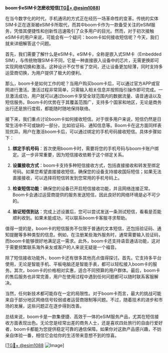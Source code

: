 **boom卡eSIM卡怎麽收短信[[TG💪+ @esim1088](https://t.me/s/esim1088)]**

在当今数字化的时代，手机通讯的方式正在经历一场革命性的变革。传统的实体SIM卡正在逐渐被eSIM卡所取代，而其中boom卡作为一款备受关注的eSIM服务，凭借其便捷性和创新性迅速吸引了众多用户的目光。然而，对于初次接触eSIM卡的用户来说，可能会有一个疑问：boom卡如何接收短信呢？今天，我们就来详细解答这个问题。

首先，我们需要了解什么是eSIM卡。eSIM卡，全称是嵌入式SIM卡（Embedded SIM），与传统物理SIM卡不同，它是一种直接嵌入设备中的芯片，无需更换即可实现网络切换和激活。这种设计不仅节省了空间，还让设备更加轻薄，同时支持多运营商切换，为用户提供了极大的便利。

那么，boom卡是如何工作的呢？当用户购买boom卡后，可以通过官方APP或官网进行激活。激活过程非常简单，只需输入相关信息并按照指引操作即可完成。一旦激活成功，用户就可以通过boom卡享受全球范围内的数据流量、语音通话以及短信服务。Boom卡的优势在于其覆盖范围广，支持多个国家和地区，无论是商务出行还是旅行度假，都能随时随地保持联络。

接下来，我们重点讨论boom卡如何接收短信。对于很多用户来说，短信仍然是日常生活中不可或缺的一部分，比如验证码、通知信息等。Boom卡在这方面同样表现优异。用户在激活boom卡后，可以通过绑定的手机号码接收短信。具体步骤如下：

1. **绑定手机号码**：首次使用boom卡时，需要将您的手机号码与boom卡账户绑定。这一步非常重要，因为短信接收依赖于这个绑定关系。
   
2. **设置接收方式**：boom卡支持多种短信接收方式，包括直接接收和转发至绑定号码。如果您希望直接接收短信，确保您的设备支持接收国际短信；如果无法直接接收，可以选择将短信转发到您常用的手机号码上。

3. **检查短信功能**：确保您的设备已开启短信接收功能，并且网络连接正常。Boom卡会通过运营商提供的服务发送短信，因此良好的网络环境是必不可少的。

4. **验证短信到达**：完成上述设置后，您可以尝试发送一条测试短信，看看是否能顺利收到。如果未能成功，可以联系boom卡客服寻求帮助。

值得一提的是，boom卡的短信服务不仅限于普通的文本短信，还包括验证码、通知提醒等多种类型的信息。例如，在注册某些海外服务时，通常需要输入验证码，而boom卡能够很好地满足这一需求。此外，boom卡还支持语音通话功能，这对于需要频繁联系海外亲友或客户的人来说无疑是一个福音。

除了短信接收功能外，boom卡还有很多其他亮点值得探讨。首先，它支持多平台使用，无论是智能手机、平板电脑还是智能手表，都可以轻松接入boom卡的服务。其次，boom卡的价格相对实惠，适合不同预算的用户群体。最后，boom卡的售后服务也非常完善，用户在使用过程中遇到任何问题都可以随时联系客服解决。

当然，任何新技术都可能存在一定的局限性。对于boom卡而言，最大的挑战可能来自于部分地区网络信号较弱或者运营商限制等问题。不过，随着技术的进步和市场的发展，这些问题正在逐步得到改善。

总结来说，boom卡是一款集便捷、高效于一体的eSIM服务产品，尤其在短信接收方面表现出色。无论您是经常出差的商务人士，还是喜欢四处旅行的自由行爱好者，boom卡都能为您提供稳定可靠的通信保障。如果你对这款产品感兴趣，不妨亲自体验一番，相信它会给你的生活带来意想不到的惊喜。

[[TG💪+ @esim1088](https://t.me/s/esim1088) ![Image](https://i.postimg.cc/4NQfJmqS/Snipaste-2025-05-13-00-14-12.png)]